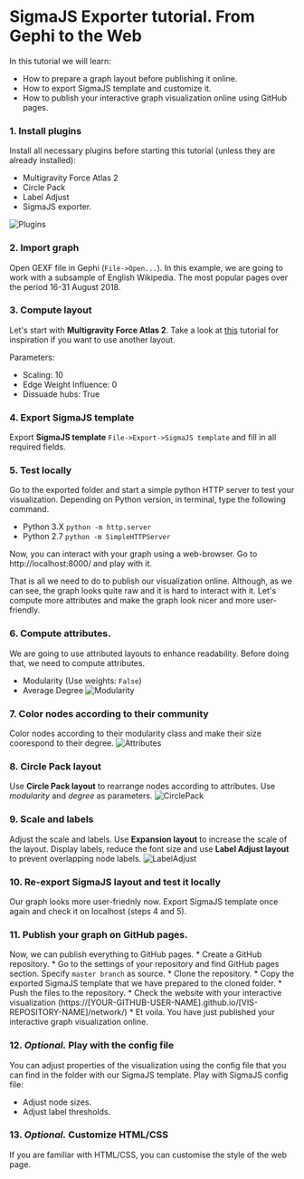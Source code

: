 # SigmaJS Exporter tutorial. From Gephi to the Web

In this tutorial we will learn:
 * How to prepare a graph layout before publishing it online.
 * How to export SigmaJS template and customize it.
 * How to publish your interactive graph visualization online using GitHub pages.

### 1. Install plugins
Install all necessary plugins before starting this tutorial (unless they are already installed):
* Multigravity Force Atlas 2
* Circle Pack
* Label Adjust
* SigmaJS exporter.

![Plugins](https://raw.githubusercontent.com/mizvol/gephi-tutorials/master/SigmaJS%20exporter/images/Plugins.png)

### 2. Import graph
Open GEXF file in Gephi (`File->Open...`). In this example, we are going to work with a subsample of English Wikipedia. The most popular pages over the period 16-31 August 2018.

### 3. Compute layout
Let's start with **Multigravity Force Atlas 2**. Take a look at [this](https://github.com/mizvol/gephi-tutorials/tree/master/Layouts) tutorial for inspiration if you want to use another layout.

Parameters:
* Scaling: 10
* Edge Weight Influence: 0
* Dissuade hubs: True

### 4. Export SigmaJS template
Export **SigmaJS template** `File->Export->SigmaJS template` and fill in all required fields.

### 5. Test locally
Go to the exported folder and start a simple python HTTP server to test your visualization. Depending on Python version, in terminal, type the following command.

* Python 3.X `python -m http.server`
* Python 2.7 `python -m SimpleHTTPServer`

Now, you can interact with your graph using a web-browser. Go to http://localhost:8000/ and play with it.

That is all we need to do to publish our visualization online. Although, as we can see, the graph looks quite raw and it is hard to interact with it. Let's compute more attributes and make the graph look nicer and more user-friendly.

### 6. Compute attributes.
We are going to use attributed layouts to enhance readability. Before doing that, we need to compute attributes.

* Modularity (Use weights: `False`)
* Average Degree
![Modularity](https://raw.githubusercontent.com/mizvol/gephi-tutorials/master/SigmaJS%20exporter/images/modularity-degree.gif)

### 7. Color nodes according to their community
Color nodes according to their modularity class and make their size coorespond to their degree.
![Attributes](https://raw.githubusercontent.com/mizvol/gephi-tutorials/master/SigmaJS%20exporter/images/color-and-size.gif)

### 8. Circle Pack layout
Use **Circle Pack layout** to rearrange nodes according to attributes. Use *modularity* and *degree* as parameters.
![CirclePack](https://raw.githubusercontent.com/mizvol/gephi-tutorials/master/SigmaJS%20exporter/images/CirclePack.png)

### 9. Scale and labels
Adjust the scale and labels. Use **Expansion layout** to increase the scale of the layout. Display labels, reduce the font size and use **Label Adjust layout** to prevent overlapping node labels.
![LabelAdjust](https://raw.githubusercontent.com/mizvol/gephi-tutorials/master/SigmaJS%20exporter/images/scale.gif)

### 10. Re-export SigmaJS layout and test it locally
Our graph looks more user-friednly now. Export SigmaJS template once again and check it on localhost (steps 4 and 5).

### 11. Publish your graph on GitHub pages.
Now, we can publish everything to GitHub pages.
    * Create a GitHub repository.
    * Go to the settings of your repository and find GitHub pages section. Specify `master branch` as source. 
    * Clone the repository.
    * Copy the exported SigmaJS template that we have prepared to the cloned folder.
    * Push the files to the repository.
    * Check the website with your interactive visualization (https://[YOUR-GITHUB-USER-NAME].github.io/[VIS-REPOSITORY-NAME]/network/)
    * Et voila. You have just published your interactive graph visualization online.

### 12. *Optional.* Play with the config file
You can adjust properties of the visualization using the config file that you can find in the folder with our SigmaJS template. Play with SigmaJS config file:
* Adjust node sizes.
* Adjust label thresholds.

### 13. *Optional.* Customize HTML/CSS
If you are familiar with HTML/CSS, you can customise the style of the web page.

